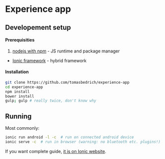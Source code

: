 # Experience app

## Developement setup

#### Prerequisities

1. [nodejs with npm](https://nodejs.org/en/download/) - JS runtime and package manager
- [Ionic framework](http://ionicframework.com/getting-started/) - hybrid framework

#### Installation

```bash
git clone https://github.com/tomasbedrich/experience-app
cd experience-app
npm install
bower install
gulp; gulp # really twice, don't know why
```

## Running

Most commonly:

```bash
ionic run android -l -c  # run on connected android device
ionic serve -c  # run in browser (warning: no bluetooth etc. plugins!)
```

If you want complete guide, [it is on Ionic website](http://ionicframework.com/docs/guide/testing.html).
